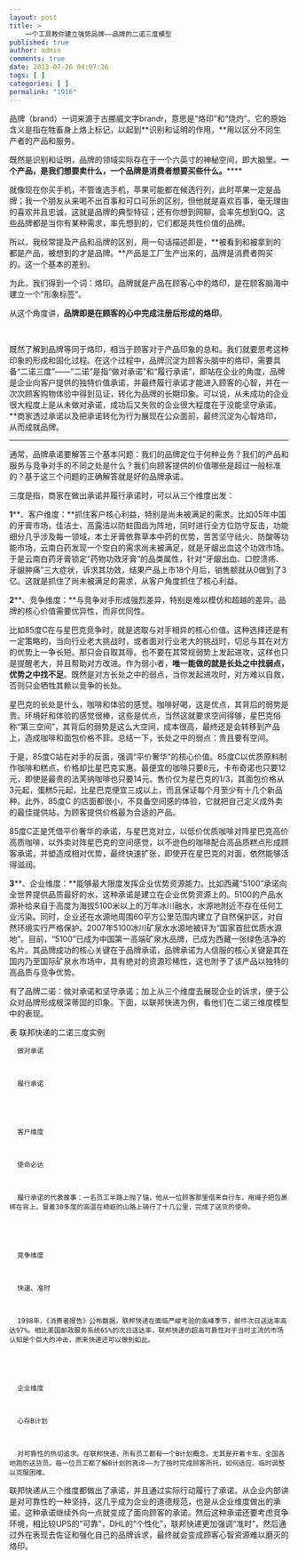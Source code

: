 ```yaml
---
layout: post
title: >
    一个工具教你建立强势品牌——品牌的二诺三度模型
published: true
author: admin
comments: true
date: 2013-07-26 04:07:26
tags: [ ]
categories: [ ]
permalink: "1916"
---
```

品牌（brand）一词来源于古挪威文字brandr，意思是“烙印”和“烧灼”。它的原始含义是指在牲畜身上烙上标记，以起到**识别和证明的作用，**用以区分不同生产者的产品和服务。

既然是识别和证明，品牌的领域实际存在于一个六英寸的神秘空间，即大脑里。**一个产品，是我们想要卖什么，一个品牌是消费者想要买些什么。******

就像现在你买手机，不管谁选手机，苹果可能都在候选行列，此时苹果一定是品牌；我一个朋友从来喝不出百事和可口可乐的区别，但他就是喜欢百事，毫无理由的喜欢并且忠诚，这就是品牌的典型特征；还有你想到网聊，会率先想到QQ。这些品牌都是当你有某种需求，率先想到的，它们都是共性价值的品牌。

所以，我经常提及产品和品牌的区别，用一句话描述即是，**被看到和被拿到的都是产品，被想到的才是品牌。**产品是工厂生产出来的，品牌是消费者购买的。这一个基本的差别。

为此，我们得到一个词：烙印。品牌就是产品在顾客心中的烙印，是在顾客脑海中建立一个“形象标签”。

从这个角度讲，**品牌即是在顾客的心中完成注册后形成的烙印**。

&nbsp;

既然了解到品牌等同于烙印，相当于顾客对于产品印象的总和。我们就要思考这种印象的形成和固化过程。在这个过程中，品牌沉淀为顾客头脑中的烙印，需要具备“二诺三度”——“二诺”是指“做对承诺”和“履行承诺”，即站在企业的角度，品牌是企业向客户提供的独特价值承诺，并最终履行承诺才能进入顾客的心智，并在一次次顾客购物体验中得到见证，转化为品牌的长期印象。可以说，从未成功的企业很大程度上是从未做对承诺，成功后又失败的企业很大程度在于没能坚守承诺。**商家透过承诺以及把承诺转化为行为展现在公众面前，最终沉淀为心智烙印，从而成就品牌。
  
** ****

通常，品牌承诺要解答三个基本问题：我们的品牌定位于何种业务？我们的产品和服务与竞争对手的不同之处是什么？我们向顾客提供的价值哪些是超过一般标准的？基于这三个问题的正确解答就是好的品牌承诺。

三度是指，商家在做出承诺并履行承诺时，可以从三个维度出发：

**1****、客户维度：**抓住客户核心利益，特别是尚未被满足的需求。比如05年中国的牙膏市场，佳洁士、高露洁以防蛀固齿为阵地，同时进行全方位防守反击，功能细分几乎涉及每一领域，本土牙膏依靠草本中药的优势，苦苦坚守祛火、防酸等功能市场，云南白药发现一个空白的需求尚未被满足，就是牙龈出血这个功效市场。于是云南白药牙膏锁定“药物功效牙膏”的品类属性，针对“牙龈出血、口腔溃疡、牙龈肿痛”三大症状，诉求其功效，结果产品上市18个月后，销售额就从0做到了3亿。这就是抓住了尚未被满足的需求，从客户角度抓住了核心利益。

**2****、竞争维度：**与竞争对手形成强烈差异，特别是难以模仿和超越的差异。品牌的核心价值需要优异性，而非优同性。

比如85度C在与星巴克竞争时，就是选取与对手相异的核心价值。这种选择还是有一定策略的，当向行业老大挑战时，或者面对行业老大的挑战时，切忌与其在对方的优势上一争长短。那只会自取其辱。也不要在其常规弱势上发起进攻，这样也只是提醒老大，并且帮助对方改进。作为弱小者，**唯一能做的就是长处之中找弱点，优势之中找不足**。既然是对方长处之中的弱点，当你发起进攻时，对方难以自救，否则只会牺牲其赖以竞争的长处。

星巴克的长处是什么，咖啡和体验的感觉。咖啡好喝，这是优点，其背后的弱势是贵。环境好和体验的感觉很棒，这些是优点，当然这就要求空间得够，星巴克俗称“第三空间”，其背后的弱势是这么大空间，成本很高，最终还是会转移到产品上，造成咖啡和面包价格不菲。总结一下，长处之中的弱点：贵且要有空间。

于是，85度C站在对手的反面，强调“平价奢华”的核心价值。85度C以优质原料制作咖啡和糕点，价格却比星巴克实惠。最便宜的咖啡只要8元，卡布奇诺也只要12元，即使是最贵的法芙纳咖啡也只要14元。售价仅为星巴克的1/3，其面包价格从3元起，蛋糕5元起，比星巴克便宜三成以上，而且保证每个月至少有十几个新品种。此外，85度C 的店面都很小，不具备空间感的体验，它就把自己定义成外卖的最佳提供站，为顾客提供价格最为合适的产品。

85度C正是凭借平价奢华的承诺，与星巴克对立，以低价优质咖啡对阵星巴克高价高质咖啡，以外卖对阵星巴克的空间感觉，以不逊色的咖啡配合高品质糕点形成顾客承诺，并塑造成相对优势，最终快速扩张，即使开在星巴克的对面，依然能够活得滋润。

**3****、企业维度：**能够最大限度发挥企业优势资源能力。比如西藏“5100”承诺向全世界提供品质最好的水，这种承诺是建立在企业优势资源上的。5100的产品水源补给来自于高度为海拔5100米以上的万年冰川融水，水源地附近不存在任何工业污染。同时，企业还在水源地周围60平方公里范围内建立了自然保护区，对自然环境实行严格保护。2007年5100冰川矿泉水水源地被评为“国家首批优质水源地”。目前，“5100”已成为中国第一高端矿泉水品牌，已成为西藏一张绿色洁净的名片。其品牌成功的核心关键在于品牌承诺，品牌承诺为人信服的核心关键是其在国内乃至国际矿泉水市场中，具有绝对的资源珍稀性，这也附予了该产品以独特的高品质与竞争优势。

有了品牌二诺：做对承诺和坚守承诺；加上从三个维度去展现企业的诉求，便于公众对品牌形成根深蒂固的印象。下面，以联邦快递为例，看他们在二诺三维度模型中的表现。

表 联邦快递的二诺三度实例


  
    
    
    
    
      做对承诺
    
    
    
      履行承诺
    
  
  
  
    
      客户维度
    
    
    
      使命必达
    
    
    
      履行承诺的代表故事：一名员工半路上抛了锚，他从一位顾客那里借来自行车，用绳子把包裹绑在背上，冒着30多度的高温在崎岖的山路上骑行了十几公里，完成了送货的使命。
    
  
  
  
    
      竞争维度
    
    
    
      快速、准时
    
    
    
      1998年，《消费者报告》公布数据，联邦快递在面临严峻考验的高峰季节，邮件次日送达率高达97%。相比美国邮政服务系统65%的次日送达率，联邦快递的超高可靠性对于当时主流的市场认知是个巨大的冲击，原来快递还可以做到如此。
    
  
  
  
    
      企业维度
    
    
    
      心存B计划
    
    
    
      对可靠性的热切追求。在联邦快递，所有员工都有一个B计划概念。尤其是开着卡车、全国各地跑的送货员，每一位员工都了解B计划的真谛——为了按时完成顾客所托，如何适应、临时调整以克服困难。
    
  


联邦快递从三个维度都做出了承诺，并且通过实际行动履行了承诺。从企业内部讲是对可靠性的一种坚持，这几乎成为企业的道德规范，也是从企业维度做出的承诺。这种承诺继续外向一点就变成了面向顾客的承诺。然后这种承诺还要考虑竞争环境，相比较UPS的“可靠”，DHL的“个性化”，联邦快递更加强调“准时”，然后通过外在表现去佐证和强化自己的品牌诉求，最终就会变成顾客心智资源难以磨灭的烙印。